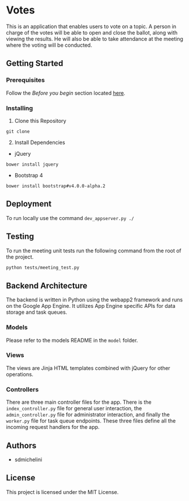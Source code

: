 # Votes #

This is an application that enables users to vote on a topic. A person in charge of the votes will be able to open and close the ballot, along with viewing the results. He will also be able to take attendance at the meeting where the voting will be conducted.

## Getting Started ##

### Prerequisites ###

Follow the _Before you begin_ section located [here](https://cloud.google.com/appengine/docs/python/gettingstartedpython27/creating-guestbook).


### Installing ###

 1. Clone this Repository
```
git clone
```
 2. Install Dependencies

* jQuery
```
bower install jquery
```

* Bootstrap 4
```
bower install bootstrap#v4.0.0-alpha.2
```

## Deployment ##

To run locally use the command `dev_appserver.py ./`

## Testing ##

To run the meeting unit tests run the following command from the root of the project.

```bash
python tests/meeting_test.py
```

## Backend Architecture ##

The backend is written in Python using the webapp2 framework and runs on the Google App Engine. It utilizes App Engine specific APIs for data storage and task queues.

### Models ###

Please refer to the models README in the `model` folder.

### Views ###

The views are Jinja HTML templates combined with jQuery for other operations.  

### Controllers ###

There are three main controller files for the app. There is the `index_controller.py` file for general user interaction, the `admin_controller.py` file for administrator interaction, and finally the `worker.py` file for task queue endpoints. These three files define all the incoming request handlers for the app.

## Authors ##

- sdmichelini

## License ##

This project is licensed under the MIT License.
